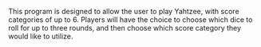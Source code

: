 ﻿This program is designed to allow the user to play Yahtzee,
with score categories of up to 6. Players will have the choice
to choose which dice to roll for up to three rounds, and then
choose which score category they would like to utilize.